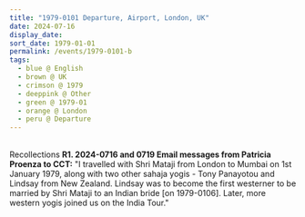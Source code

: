 ```yaml
---
title: "1979-0101 Departure, Airport, London, UK"
date: 2024-07-16
display_date: 
sort_date: 1979-01-01
permalink: /events/1979-0101-b
tags:
  - blue @ English
  - brown @ UK
  - crimson @ 1979
  - deeppink @ Other
  - green @ 1979-01
  - orange @ London
  - peru @ Departure
---
```


<br>

<wave-list>
  <list-title color="DarkSeaGreen" width="65"> Recollections</list-title>
  <list-item color="BlanchedAlmond" width="280"><b>R1. 2024-0716 and 0719 Email messages from Patricia Proenza to CCT:</b> "I travelled with Shri Mataji from London to Mumbai on 1st January 1979, along with two other sahaja yogis - Tony Panayotou and Lindsay from New Zealand. Lindsay was to become the first westerner to be married by Shri Mataji to an Indian bride [on 1979-0106]. Later, more western yogis joined us on the India Tour."</list-item>
</wave-list>
